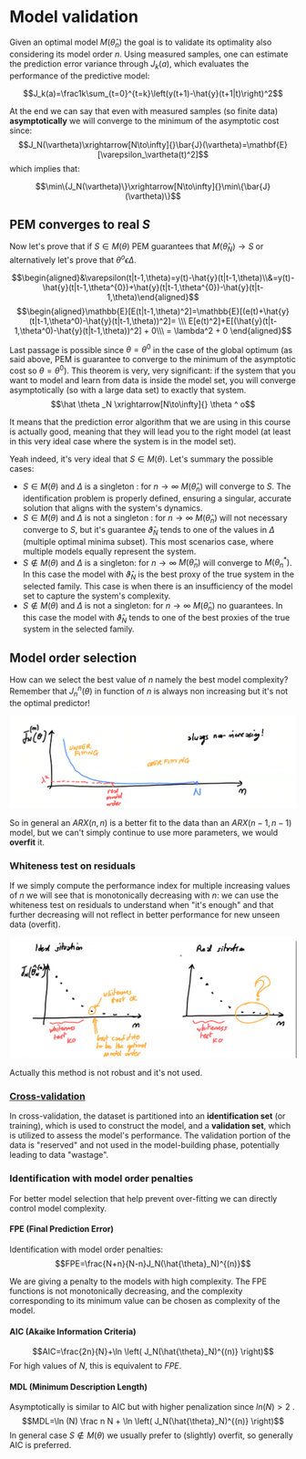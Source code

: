 
# Model validation

Given an optimal model $M(\hat \theta _n)$ the goal is to validate its optimality also considering its model order $n.$ 
Using measured samples, one can estimate the prediction error variance through $J_k(a)$, which evaluates the performance of the predictive model:

$$J_k(a)=\frac1k\sum_{t=0}^{t=k}\left(y(t+1)-\hat{y}(t+1|t)\right)^2$$

At the end we can say that even with measured samples (so finite data) **asymptotically** we will converge to the minimum of the asymptotic cost since:
$$J_N(\vartheta)\xrightarrow[N\to\infty]{}\bar{J}(\vartheta)=\mathbf{E}[\varepsilon_\vartheta(t)^2]$$
which implies that:

$$\min\{J_N(\vartheta)\}\xrightarrow[N\to\infty]{}\min\{\bar{J}(\vartheta)\}$$

## PEM converges to real $S$

Now let's prove that if $S\in M(\theta)$ PEM guarantees that $M(\hat \theta _N) \rightarrow S$ or alternatively let's prove that $\theta^{o}\epsilon\Delta$. 

$$\begin{aligned}&\varepsilon(t|t-1,\theta)=y(t)-\hat{y}(t|t-1,\theta)\\&=y(t)-\hat{y}(t|t-1,\theta^{0})+\hat{y}(t|t-1,\theta^{0})-\hat{y}(t|t-1,\theta)\end{aligned}$$
$$\begin{aligned}\mathbb{E}[E(t|t-1,\theta)^2]=\mathbb{E}[(e(t)+\hat{y}(t|t-1,\theta^0)-\hat{y}(t|t-1,\theta))^2]= \\\ E[e(t)^2]+E[(\hat{y}(t|t-1,\theta^0)-\hat{y}(t|t-1,\theta))^2] + 0\\\ = \lambda^2 + 0 \end{aligned}$$

Last passage is possible since $\theta = \theta ^ 0$ in the case of the global optimum (as said above, PEM is guarantee to converge to the minimum of the asymptotic cost so $\theta = \theta ^0$). 
This theorem is very, very significant: if the system that you want to model and learn from data is inside the model set, you will converge asymptotically (so with a large data set) to exactly that system. 
$$\hat \theta _N \xrightarrow[N\to\infty]{} \theta ^ o$$

It means that the prediction error algorithm that we are using in this course is actually good, meaning that they will lead you to the right model (at least in this very ideal case where the system is in the model set). 

Yeah indeed, it's very ideal that $S\in M(\theta)$. Let's summary the possible cases:

- $S \in M(\theta)$ and $\Delta$ is a singleton : for $n \to \infty$ $M(\hat \theta _n)$ will converge to $S$. The identification problem is properly defined, ensuring a singular, accurate solution that aligns with the system's dynamics.
- $S \in M(\theta)$ and $\Delta$ is not a singleton  : for $n \to \infty$ $M(\hat \theta _n)$ will not necessary converge to $S$, but it's guarantee $\hat{\vartheta}_N$ tends to one of the values in $\Delta$ (multiple optimal minima subset). This most scenarios case, where multiple models equally represent the system. 
-  $S \notin M(\theta)$ and  $\Delta$ is a singleton: for $n \to \infty$ $M(\hat \theta _n)$ will converge to $M(\theta _n ^{*})$.  In this case the model with $\hat{\vartheta}_N$ is the best proxy of the true system in the selected family. This case is when there is an insufficiency of the model set to capture the system's complexity.
-  $S \notin M(\theta)$ and  $\Delta$ is not a singleton: for $n \to \infty$ $M(\hat \theta _n)$ no guarantees.  In this case the model with $\hat{\vartheta}_N$ tends to one of the best proxies of the true system in the selected family.

## Model order selection

How can we select the best value of $n$ namely the best model complexity?
Remember that $J_n^{n}(\theta)$ in function of $n$ is always non increasing but it's not the optimal predictor! 

![](images/Pasted%20image%2020240321180538.png)

So in general an $ARX(n, n)$ is a better fit to the data than an $ARX(n - 1, n - 1)$ model, but we can't simply continue to use more parameters, we would **overfit** it. 

### Whiteness test on residuals

If we simply compute the performance index for multiple increasing values of $n$ we will see that is monotonically decreasing with $n$: we can use the whiteness test on residuals to understand when "it's enough" and that further decreasing will not reflect in better performance for new unseen data (overfit).


![](images/Pasted%20image%2020240321180948.png)

Actually this method is not robust and it's not used. 

### [Cross-validation](Machine%20Learning/src/05.Model%20Evaluation.md#Model%20Evaluation)

In cross-validation, the dataset is partitioned into an **identification set** (or training), which is used to construct the model, and a **validation set**, which is utilized to assess the model's performance. 
The validation portion of the data is "reserved" and not used in the model-building phase, potentially leading to data "wastage".

### Identification with model order penalties

For better model selection that help prevent over-fitting we can directly control model complexity.

#### FPE (Final Prediction Error)

Identification with model order penalties:
$$FPE=\frac{N+n}{N-n}J_N(\hat{\theta}_N)^{(n)}$$

We are giving a penalty to the models with high complexity. The FPE functions is not monotonically decreasing, and the complexity corresponding to its minimum value can be chosen as complexity of the model.

#### AIC (Akaike Information Criteria)


$$AIC=\frac{2n}{N}+\ln \left( J_N(\hat{\theta}_N)^{(n)} \right)$$
For high values of $N$, this is equivalent to $FPE$.

#### MDL (Minimum Description Length)

Asymptotically is similar to AIC but with higher penalization since $ln(N) > 2$ . 
$$MDL=\ln (N) \frac n N + \ln \left( J_N(\hat{\theta}_N)^{(n)} \right)$$
In general case $S \notin M(\theta)$ we usually prefer to (slightly) overfit, so generally AIC is preferred.  










